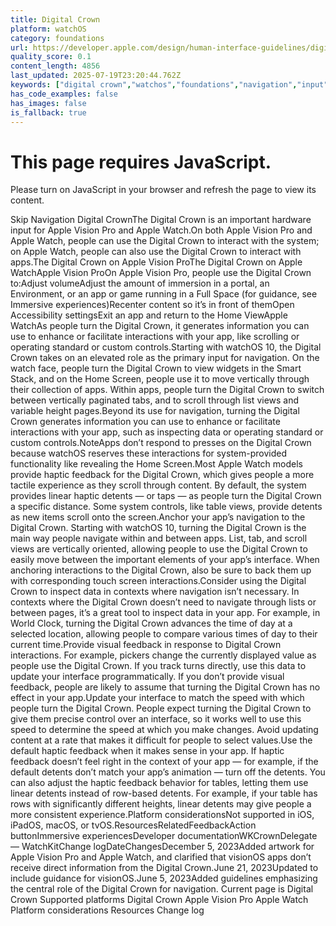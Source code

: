 ```yaml
---
title: Digital Crown
platform: watchOS
category: foundations
url: https://developer.apple.com/design/human-interface-guidelines/digital-crown
quality_score: 0.1
content_length: 4856
last_updated: 2025-07-19T23:20:44.762Z
keywords: ["digital crown","watchos","foundations","navigation","input","system","accessibility","controls","widgets","feedback","interface","visual","animation"]
has_code_examples: false
has_images: false
is_fallback: true
---
```


# This page requires JavaScript.

Please turn on JavaScript in your browser and refresh the page to view its content.

Skip Navigation Digital CrownThe Digital Crown is an important hardware input for Apple Vision Pro and Apple Watch.On both Apple Vision Pro and Apple Watch, people can use the Digital Crown to interact with the system; on Apple Watch, people can also use the Digital Crown to interact with apps.The Digital Crown on Apple Vision ProThe Digital Crown on Apple WatchApple Vision ProOn Apple Vision Pro, people use the Digital Crown to:Adjust volumeAdjust the amount of immersion in a portal, an Environment, or an app or game running in a Full Space (for guidance, see Immersive experiences)Recenter content so it’s in front of themOpen Accessibility settingsExit an app and return to the Home ViewApple WatchAs people turn the Digital Crown, it generates information you can use to enhance or facilitate interactions with your app, like scrolling or operating standard or custom controls.Starting with watchOS 10, the Digital Crown takes on an elevated role as the primary input for navigation. On the watch face, people turn the Digital Crown to view widgets in the Smart Stack, and on the Home Screen, people use it to move vertically through their collection of apps. Within apps, people turn the Digital Crown to switch between vertically paginated tabs, and to scroll through list views and variable height pages.Beyond its use for navigation, turning the Digital Crown generates information you can use to enhance or facilitate interactions with your app, such as inspecting data or operating standard or custom controls.NoteApps don’t respond to presses on the Digital Crown because watchOS reserves these interactions for system-provided functionality like revealing the Home Screen.Most Apple Watch models provide haptic feedback for the Digital Crown, which gives people a more tactile experience as they scroll through content. By default, the system provides linear haptic detents — or taps — as people turn the Digital Crown a specific distance. Some system controls, like table views, provide detents as new items scroll onto the screen.Anchor your app’s navigation to the Digital Crown. Starting with watchOS 10, turning the Digital Crown is the main way people navigate within and between apps. List, tab, and scroll views are vertically oriented, allowing people to use the Digital Crown to easily move between the important elements of your app’s interface. When anchoring interactions to the Digital Crown, also be sure to back them up with corresponding touch screen interactions.Consider using the Digital Crown to inspect data in contexts where navigation isn’t necessary. In contexts where the Digital Crown doesn’t need to navigate through lists or between pages, it’s a great tool to inspect data in your app. For example, in World Clock, turning the Digital Crown advances the time of day at a selected location, allowing people to compare various times of day to their current time.Provide visual feedback in response to Digital Crown interactions. For example, pickers change the currently displayed value as people use the Digital Crown. If you track turns directly, use this data to update your interface programmatically. If you don’t provide visual feedback, people are likely to assume that turning the Digital Crown has no effect in your app.Update your interface to match the speed with which people turn the Digital Crown. People expect turning the Digital Crown to give them precise control over an interface, so it works well to use this speed to determine the speed at which you make changes. Avoid updating content at a rate that makes it difficult for people to select values.Use the default haptic feedback when it makes sense in your app. If haptic feedback doesn’t feel right in the context of your app — for example, if the default detents don’t match your app’s animation — turn off the detents. You can also adjust the haptic feedback behavior for tables, letting them use linear detents instead of row-based detents. For example, if your table has rows with significantly different heights, linear detents may give people a more consistent experience.Platform considerationsNot supported in iOS, iPadOS, macOS, or tvOS.ResourcesRelatedFeedbackAction buttonImmersive experiencesDeveloper documentationWKCrownDelegate — WatchKitChange logDateChangesDecember 5, 2023Added artwork for Apple Vision Pro and Apple Watch, and clarified that visionOS apps don’t receive direct information from the Digital Crown.June 21, 2023Updated to include guidance for visionOS.June 5, 2023Added guidelines emphasizing the central role of the Digital Crown for navigation. Current page is Digital Crown Supported platforms Digital Crown Apple Vision Pro Apple Watch Platform considerations Resources Change log